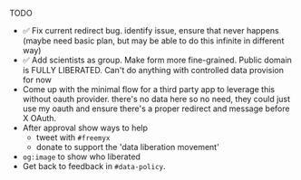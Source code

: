 TODO

- ✅ Fix current redirect bug. identify issue, ensure that never happens (maybe need basic plan, but may be able to do this infinite in different way)
- ✅ Add scientists as group. Make form more fine-grained. Public domain is FULLY LIBERATED. Can't do anything with controlled data provision for now
- Come up with the minimal flow for a third party app to leverage this without oauth provider. there's no data here so no need, they could just use my oauth and ensure there's a proper redirect and message before X OAuth.
- After approval show ways to help
  - tweet with `#freemyx`
  - donate to support the 'data liberation movement'
- `og:image` to show who liberated
- Get back to feedback in `#data-policy`.
